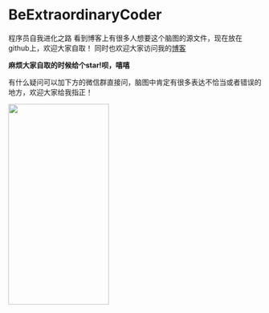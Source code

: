 # BeExtraordinaryCoder
程序员自我进化之路
看到博客上有很多人想要这个脑图的源文件，现在放在github上，欢迎大家自取！
同时也欢迎大家访问我的[博客](https://liangjiacheng.cn/)

**麻烦大家自取的时候给个star!呗，嘻嘻**


有什么疑问可以加下方的微信群直接问，脑图中肯定有很多表达不恰当或者错误的地方，欢迎大家给我指正！

<img src="https://i.loli.net/2020/05/16/gQroA9WHwikYxjK.png" width="200" height="400" align="middle" />

